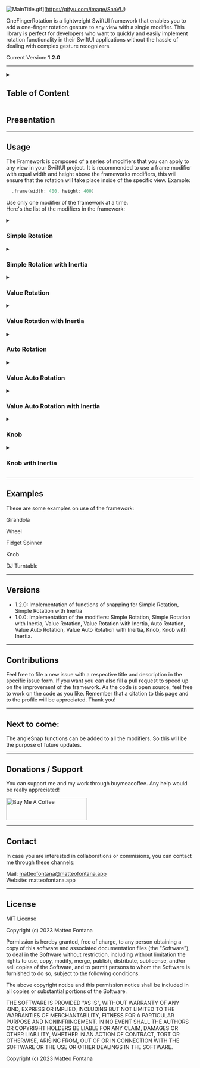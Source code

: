 ![MainTitle.gif](https://s12.gifyu.com/images/MainTitle.gif)](https://gifyu.com/image/SnnVU)

OneFingerRotation is a lightweight SwiftUI framework that enables you to add a one-finger rotation gesture to any view with a single modifier. This library is perfect for developers who want to quickly and easily implement rotation functionality in their SwiftUI applications without the hassle of dealing with complex gesture recognizers.

Current Version: **1.2.0**

---

<!--Table of Content-->
<details>
<summary>

## Table of Content

</summary>

- [Table of Content](#table-of-content)
- [Presentation](#presentation)
- [Usage](#usage)
  - [Simple Rotation](#simple-rotation)
  - [Simple Rotation with Inertia](#simple-rotation-with-inertia)
  - [Value Rotation](#value-rotation)
  - [Value Rotation with Inertia](#value-rotation-with-inertia)
  - [Auto Rotation](#auto-rotation)
  - [Value Auto Rotation](#value-auto-rotation)
  - [Value Auto Rotation with Inertia](#value-auto-rotation-with-inertia)
  - [Knob](#knob)
  - [Knob with Inertia](#knob-with-inertia)
- [Examples](#examples)
- [Versions](#versions)
- [Contributions](#contributions)
- [Next to come:](#next-to-come)
- [Donations / Support](#donations--support)
- [Contact](#contact)
- [License](#license)
</details>

## Presentation
---
## Usage

The Framework is composed of a series of modifiers that you can apply to any view in your SwiftUI project.
It is recommended to use a frame modifier with equal width and height above the frameworks modifiers, this will ensure that the rotation will take place inside of the specific view. Example:

```swift
  .frame(width: 400, height: 400)
```
Use only one modifier of the framework at a time.<br>
Here's the list of the modifiers in the framework:

<details>
<summary>

### Simple Rotation

</summary>

The Simple Rotation allows for a simple rotation using one finger.

**Declaration:**

```swift
  .simpleRotation()
```
**Customization:**

* rotationAngle: identifies the original angle of the element<br> [Type: **Angle** - Stock value: **.degrees(0)**]

* angleSnap: allows snapping using an angle factor which identifies the basic multiple of the angle<br> [Type: **Binding\<Double\>** - Stock Value: **Non declared**]
  
```swift
  .simpleRotation(
    rotationAngle: .degrees(20)
    angleSnap: .constant(60)
  )
```
</details>

<!--Simple Rotation with Inertia-->
<details>
<summary>

### Simple Rotation with Inertia

</summary>

The Simple Inertia Rotation allows the view for a simple rotation with consequent inertia effect.

**Declaration:**

Declaration should be like this:

```swift
  .simpleRotationInertia()
```

**Customization:**

These are the customization possibilities:
* friction: the inertia factor of slowdown.<br>[Type: **Binding\<Double\>** - Stock value: **0.005**] 
* velocityMultiplier: the speed multiplier of the inertia function related to the speed of the gesture on screen.<br>[Type: **Binding\<Double\>** - Stock value: **0.1**]
* decelerationFactor: the deceleration factor multiplier, big value indicates a longer inertia.<br>[Type: **Binding\<Double\>** - Stock value: **0.4**]
* rotationAngle: identifies the original angle of the element<br> [Type: **Angle** - Stock value: **.degrees(0)**]
* angleSnap: allows snapping using an angle factor which identifies the basic multiple of the angle<br> [Type: **Binding\<Double\>** - Stock Value: **Non declared**]
* angleSnapShowFactor: this variable controls the visibility during the inertia of angles not belonging to the angleSnap range.<br>[Type: **Binding\<Double\>** - Stock value: **0.1**]
  
```swift
  .simpleRotationInertia(
    friction: .constant(0.005),
    velocityMultiplier: .constant(0.1),
    decelerationFactor: .constant(0.4),
    rotationAngle: .degrees(0.0),
    angleSnap: .constant(20),
    angleSnapShowFactor: .constant(0.1)
  )
```

</details>

<!--Value Rotation-->
<details>
<summary>

### Value Rotation

</summary>
The Value Rotation allows for a simple rotation using one finger with a linked value related to the total angle of rotation.

**Setup**

To use the modifier it's necessary to create a variable of type double that will indicate the starting point of the element. Example:

```swift
  @State private var totalAngle: Double = 0.0
```

**Declaration:**

To declare the modifier it is mandatory to link the variable and also the onAngleChanged, inside of this there must be the linked variable.

```swift
  .valueRotation(
    totalAngle: $totalAngle2,
    onAngleChanged: { newAngle in
    totalAngle2 = newAngle
    }
  )
```

**Customization:**

*  animation: this parameter controls the animation during a change of totalAngle from outside the modifier.<br>[Type: **Animation** - Stock value: **Missing value**]

```swift
  .valueRotation(
    totalAngle: $totalAngle,
    onAngleChanged: { newAngle in
    totalAngle = newAngle
    },
    animation: .spring()
  )
```


</details>

<!--Value Rotation with Inertia-->
<details>
<summary>

### Value Rotation with Inertia

</summary>

The Value Rotation with Inertia allows for a rotation with value linked and inertia effect at the end of the gesture.

**Setup**

To use the modifier it's necessary to create a variable of type double that will indicate the starting point of the element. Example:

```swift
  @State private var totalAngle: Double = 0.0
```

**Declaration:**

To declare the modifier it is mandatory to link the variable and also the onAngleChanged, inside of this there must be the linked variable.

```swift
  .valueRotationInertia(
      totalAngle: $totalAngle,
      onAngleChanged: { newAngle in
      totalAngle = newAngle
    }
  )
```


**Customization:**

These are the customization possibilities:
* friction: the inertia factor of slowdown.<br>[Type: **Binding\<Double\>** - Stock value: **0.005**] 
* velocityMultiplier: the speed multiplier of the inertia function related to the speed of the gesture on screen.<br>[Type: **Binding\<Double\>** - Stock value: **0.1**]
*  animation: this parameter controls the animation during a change of totalAngle from outside the modifier.<br>[Type: **Animation** - Stock value: **Missing**]
* stoppingAnimation: this variable controls if the rotation stops after the value of knobValue changes outside the modifier. It is suggested to use a variable as it will be needed in case of this application.<br>[Type: **Binding\<Bool\>** - Stock value: **false**]

```swift
  .valueRotationInertia(
    totalAngle: $totalAngle,
    friction: .constant(0.005),
    onAngleChanged: { newAngle in
      totalAngle3 = newAngle
    },
    velocityMultiplier: .constant(0.1),
    animation: .spring(),
    stoppingAnimation: $valueChange
)
```

</details>

<!--Auto Rotation-->
<details>
<summary>

### Auto Rotation

</summary>

The Auto Rotation applies an automatic rotation to a simple rotation.

**Declaration:**

```swift
  .autoRotation()
```
**Customization:**

* rotationAngle: Identifies the original angle of the element<br> [Type: **Angle** - Stock value: **.degrees(0)**]

* autoRotationSpeed: Indicates the speed of the rotation of the content during motion.<br>[Type: **Binding\<Double\>** - Stock value: **20**]

* autoRotationActive: Indicates if the content has to rotate or not, allowing for pause of the rotation.<br>[Type: **Binding\<Bool\>** - Stock value: **true**]
  
```swift
  .autoRotation(
    rotationAngle: .degrees(20)
    autoRotationSpeed: .constant(20),
    autoRotationActive: .constant(true)
  )
```

In case there have been use of variables for the last two parameters it is possible to modify them using binding variables:

```swift
  .autoRotation(
    rotationAngle: .degrees(20),
    autoRotationSpeed: $autoRotationSpeed,
    autoRotationActive: $autoRotationActive
  )
```

Using this method will make able to modify the variables during the use of the modifier:

```swift
  Button(action: {
    autoRotationActive.toggle()
  }, label: {
    Text("Pause the Rotation")
  })

  Button(action: {
    autoRotationSpeed = [Insert double value here]
  }, label: {
    Text("Modify the speed")
  })
```

</details>

<!--Value Auto Rotation-->
<details>
<summary>

### Value Auto Rotation

</summary>

The Value Auto Rotation links a value related to the angle of an Auto Rotation

**Setup**

To use the modifier it's necessary to create a variable of type double that will indicate the starting point of the element. Example:

```swift
  @State private var totalAngle: Double = 0.0
```

**Declaration:**

To declare the modifier it is mandatory to link the variable and also the onAngleChanged, inside of this there must be the linked variable.

```swift
  .valueAutoRotation(
    totalAngle: $totalAngle,
    onAngleChanged: { newAngle in
        totalAngle = newAngle
    }
  )
```

**Customization:**

*  animation: this parameter controls the animation during a change of totalAngle from outside the modifier.<br>[Type: **Animation** - Stock value: **Missing value**]

* autoRotationSpeed: Indicates the speed of the rotation of the content during motion.<br>[Type: **Binding\<Double\>** - Stock value: **20**]

* autoRotationActive: Indicates if the content has to rotate or not, allowing for pause of the rotation.<br>[Type: **Binding\<Bool\>** - Stock value: **true**]

```swift
  .valueAutoRotation(
    totalAngle: $totalAngle,
    onAngleChanged: { newAngle in
        totalAngle = newAngle
    },
    animation: .spring(),
    autoRotationSpeed: .constant(20),
    autoRotationEnabled: .constant(true)
  )
```

At this point is also possible to add the reading of the totalAngle:
```swift
  Text("The value is: \(totalAngle)")
```

In case there have been use of variables for the last two parameters it is possible to modify them using binding variables:

```swift
  .valueAutoRotation(
    totalAngle: $totalAngle,
    onAngleChanged: { newAngle in
        totalAngle = newAngle
    },
    animation: .spring(),
    autoRotationSpeed: $autoRotationSpeed,
    autoRotationActive: $autoRotationActive
  )
```

Using this method will make able to modify the variables during the use of the modifier:

```swift
  Button(action: {
    autoRotationActive.toggle()
  }, label: {
    Text("Pause the Rotation")
  })

  Button(action: {
    autoRotationSpeed = [Insert double value here]
  }, label: {
    Text("Modify the speed")
  })
```


content
</details>

<!--Value Auto Rotation with Inertia-->
<details>
<summary>

### Value Auto Rotation with Inertia

</summary>

An Automatic rotation with finger rotation gesture and inertia effect. All in one.

**Setup**

To use the modifier it's necessary to create a variable of type double that will indicate the starting point of the element. Example:

```swift
  @State private var totalAngle: Double = 0.0
```

**Declaration:**

To declare the modifier it is mandatory to link the variable and also the onAngleChanged, inside of this there must be the linked variable.

```swift
  .valueAutoRotationInertia(
    totalAngle: $totalAngle,
    onAngleChanged: { newAngle in
    totalAngle = newAngle
    }
  )
```

**Customization**

These are the customization possibilities:

* friction: the inertia factor of slowdown.<br>[Type: **Binding\<Double\>** - Stock value: **0.005**] 
* velocityMultiplier: the speed multiplier of the inertia function related to the speed of the gesture on screen.<br>[Type: **Binding\<Double\>** - Stock value: **0.1**]
*  animation: this parameter controls the animation during a change of totalAngle from outside the modifier.<br>[Type: **Animation** - Stock value: **Missing value**]
* stoppingAnimation: this variable controls if the rotation stops after the value of knobValue changes outside the modifier. It is suggested to use a variable as it will be needed in case of this application.<br>[Type: **Binding\<Bool\>** - Stock value: false]
* autoRotationSpeed: Indicates the speed of the rotation of the content during motion.<br>[Type: **Binding\<Double\>** - Stock value: **20**]
* autoRotationActive: Indicates if the content has to rotate or not, allowing for pause of the rotation.<br>[Type: **Binding\<Bool\>** - Stock value: **true**]

```swift
  .valueAutoRotationInertia(
    totalAngle: $totalAngle,
    friction: .constant(0.1)
    onAngleChanged: { newAngle in
      totalAngle = newAngle
    },
    velocityMultiplier: .constant(0.1),
    animation: .spring(),
    stoppingAnimation: $valueChange,
    autoRotationSpeed: .constant(90),
    autoRotationEnabled: .constant(true)
  )
```

</details>

<!--Knob-->
<details>
<summary>

### Knob

</summary>

The Knob applies a range value from 0 to 1 to a certain angle interval.

**Setup:**

To use the modifier it's necessary to create a variable of type double between the range 0.0-1.0, this variable will indicate the starting point of the knob. For example in this next implementation, the knob will start from the middle point:

```swift
  @State private var knobValue: Double = 0.5
```

**Declaration:**

To declare the modifier it is mandatory to link the variable and also the onKnobValueChanged, inside of this there must be the linked variable.

```swift
  .knobRotation(
    knobValue: $knobValue,
    onKnobValueChanged: { newValue in
      knobValue = newValue
    }
  )
```

**Customization:**

* minAngle: the minimum angle of the knob.<br>[Type: **Double** - Stock value: **-90**]
* maxAngle: the maximum angle of the knob.<br>[Type: **Double** - Stock value: **+90**]
* animation: this parameter controls the animation during a change of knobValue from outside the modifier.<br>[Type: **Animation** - Stock value: **Missing value**]


```swift
  .knobRotation(
    knobValue: $knobValue,
    minAngle: -180,
    maxAngle: +180,
    onKnobValueChanged: { newValue in
      knobValue = newValue
    },
    animation: .spring()
  )
```
At this point is also possible to add the reading of the knobValue:
```swift
  Text("The value is: \(knobValue)")
```
In case there is need to change the value from outside this is the procedure ot call it:
```swift
  Button(action: {
    knobValue = 0.6
  }, label: {
    Text("Button")
  })
```

</details>

<!--Knob Inertia-->
<details>
<summary>

### Knob with Inertia

</summary>

The Knob Inertia applies inertia effect to a simple knob.

**Setup:**

To use the modifier it's necessary to create a variable of type double between the range 0.0-1.0, this variable will indicate the starting point of the knob. For example in this next implementation, the knob will start from the middle point:

```swift
  @State private var knobValue: Double = 0.5
```

**Declaration:**

To declare the modifier it is mandatory to link the variable and also the onKnobValueChanged, inside of this there must be the linked variable.

```swift
  .knobInertia(
    knobValue: $knobValue,
    onKnobValueChanged: { newValue in
      knobValue = newValue
    }
  )
```

**Customization:**

You can customize these parameters:<br>
* minAngle: the minimum angle of the knob.<br>[Type: **Double** - Stock value: **-90**]
* maxAngle: the maximum angle of the knob.<br>[Type: **Double** - Stock value: **+90**]
* friction: the inertia factor of slowdown.<br>[Type: **Binding\<Double\>** - Stock value: **0.2**]
* velocityMultiplier: the speed multiplier of the inertia function related to the speed of the gesture on screen.<br>[Type: **Binding\<Double\>** - Stock value: **0.1**]
* animation: this parameter controls the animation during a change of knobValue from outside the modifier.<br>[Type: **Animation** - Stock value: **Missing value**]
* stoppingAnimation: this variable controls if the rotation stops after the value of knobValue changes outside the modifier. It is suggested to use a variable as it will be needed in case of this application.<br>[Type: **Binding\<Bool\>** - Stock value: **false**]


```swift
@State var valueChange: Bool = false
///Other code sections
  .knobInertia(
    knobValue: $knobValue,
    minangle: -180,
    maxAngle: +180,
    friction: .constant(0.1),
    onKnobValueChanged: { newValue in
      knobValue = newValue
    },
    velocityMultiplier: .constant(0.1),
    animation: .spring(),
    stoppingAnimation: $valueChange
  )
```

At this point is also possible to add the reading of the knobValue:
```swift
  Text("The value is: \(knobValue)")
```
In case there is need to change the value from outside this is the procedure ot call it:<br>Other than sending the new value it is necessary to switch the value of valueChange like this:
```swift
  Button(action: {
    knobValue = 0.6
    valueChange = true
  }, label: {
    Text("Button")
  })
```

</details>

---
## Examples

These are some examples on use of the framework:

Girandola

Wheel

Fidget Spinner

Knob

DJ Turntable

---

## Versions

* 1.2.0: Implementation of functions of snapping for Simple Rotation, Simple Rotation with Inertia
* 1.0.0: Implementation of the modifiers: Simple Rotation, Simple Rotation with Inertia, Value Rotation, Value Rotation with Inertia, Auto Rotation, Value Auto Rotation, Value Auto Rotation with Inertia, Knob, Knob with Inertia.

---
## Contributions

Feel free to file a new issue with a respective title and description in the specific issue form. If you want you can also fill a pull request to speed up on the improvement of the framework. As the code is open source, feel free to work on the code as you like. Remember that a citation to this page and to the profile will be appreciated. Thank you!

---

## Next to come:

The angleSnap functions can be added to all the modifiers. So this will be the purpose of future updates.

---
## Donations / Support

You can support me and my work through buymeacoffee. Any help would be really appreciated!

<a href="https://www.buymeacoffee.com/matteofontana" target="_blank"><img src="https://cdn.buymeacoffee.com/buttons/v2/arial-yellow.png" alt="Buy Me A Coffee" style="height: 60px !important;width: 217px !important;" ></a>

---
## Contact

In case you are interested in collaborations or commisions, you can contact me through these channels:

Mail: matteofontana@matteofontana.app<br>
Website: matteofontana.app

---
## License

MIT License

Copyright (c) 2023 Matteo Fontana

Permission is hereby granted, free of charge, to any person obtaining a copy
of this software and associated documentation files (the "Software"), to deal
in the Software without restriction, including without limitation the rights
to use, copy, modify, merge, publish, distribute, sublicense, and/or sell
copies of the Software, and to permit persons to whom the Software is
furnished to do so, subject to the following conditions:

The above copyright notice and this permission notice shall be included in all
copies or substantial portions of the Software.

THE SOFTWARE IS PROVIDED "AS IS", WITHOUT WARRANTY OF ANY KIND, EXPRESS OR
IMPLIED, INCLUDING BUT NOT LIMITED TO THE WARRANTIES OF MERCHANTABILITY,
FITNESS FOR A PARTICULAR PURPOSE AND NONINFRINGEMENT. IN NO EVENT SHALL THE
AUTHORS OR COPYRIGHT HOLDERS BE LIABLE FOR ANY CLAIM, DAMAGES OR OTHER
LIABILITY, WHETHER IN AN ACTION OF CONTRACT, TORT OR OTHERWISE, ARISING FROM,
OUT OF OR IN CONNECTION WITH THE SOFTWARE OR THE USE OR OTHER DEALINGS IN THE
SOFTWARE.

Copyright (c) 2023 Matteo Fontana
